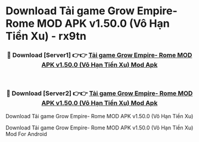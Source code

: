 # Download Tải game Grow Empire- Rome MOD APK v1.50.0 (Vô Hạn Tiền Xu) - rx9tn


<div align="center">
<h3>🔴 Download [Server1] 👉👉 <a href="https://apk-comot.site?title=Tải_game_Grow_Empire-_Rome_MOD_APK_v1.50.0_(Vô_Hạn_Tiền_Xu)">Tải game Grow Empire- Rome MOD APK v1.50.0 (Vô Hạn Tiền Xu) Mod Apk</a></h3><br>
<h3>🔴 Download [Server2] 👉👉 <a href="https://apk-comot.site?title=Tải_game_Grow_Empire-_Rome_MOD_APK_v1.50.0_(Vô_Hạn_Tiền_Xu)">Tải game Grow Empire- Rome MOD APK v1.50.0 (Vô Hạn Tiền Xu) Mod Apk</a></h3>
</div>



Download Tải game Grow Empire- Rome MOD APK v1.50.0 (Vô Hạn Tiền Xu) 

Download Tải game Grow Empire- Rome MOD APK v1.50.0 (Vô Hạn Tiền Xu) Mod For Android
